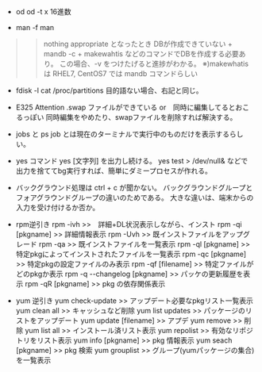 + od
od -t x  16進数


+  man -f man
>> nothing appropriate となったとき
DBが作成できていない
	+ mandb -c
	+ makewahtis
などのコマンドでDBを作成する必要あり。
この場合、-v をつけたげると進捗がわかる。
※)makewhatis は RHEL7, CentOS7 では mandb コマンドらしい

+ fdisk -l
cat /proc/partitions 目的語ない場合、右記と同じ。

+ E325 Attention
.swap ファイルができている or　同時に編集してるとおこるっぽい
同時編集をやめたり、swapファイルを削除すれば解決する。

+ jobs と ps
job とは現在のターミナルで実行中のものだけを表示するらしい。

+ yes コマンド
yes [文字列] を出力し続ける。
yes test > /dev/null& などで出力を捨ててbg実行すれば、簡単にダミープロセスが作れる。

+ バックグラウンド処理は ctrl + c が聞かない。
バックグラウンドグループとフォアグラウンドグループの違いのためである。
大きな違いは、端末からの入力を受け付けるか否か。

+ rpm逆引き
rpm -ivh >>　詳細+DL状況表示しながら、インスト
rpm -qi [pkgname] >> 詳細情報表示
rpm -Uvh >>  既インストファイルをアップグレード
rpm -qa >> 既インストファイルを一覧表示
rpm -ql [pkgname] >> 特定pkgによってインストされたファイルを一覧表示
rpm -qc [pkgname] >> 特定pkgの設定ファイルのみ表示
rpm -qf [filename] >> 特定ファイルがどのpkgか表示
rpm -q --changelog [pkgname] >> パッケの更新履歴を表示
rpm -qR [pkgname] >> pkg の依存関係表示

+ yum 逆引き
yum check-update >> アップデート必要なpkgリスト一覧表示
yum clean all >> キャッシュなど削除
yum list updates >> パッケージのリストをアップデート
yum update [filename] >> アプデ
yum remove >> 削除
yum list all >> インストール済リスト表示
yum repolist >> 有効なリポジトリをリスト表示
yum info [pkgname] >> pkg 情報表示
yum seach [pkgname] >> pkg 検索
yum grouplist >> グループ(yumパッケージの集合)を一覧表示
